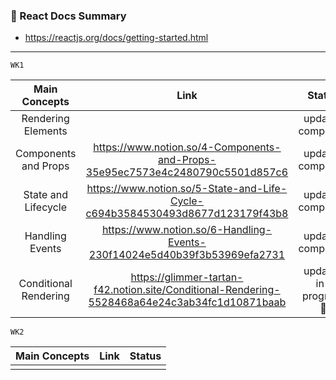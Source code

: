 
### 📗 React Docs Summary

- https://reactjs.org/docs/getting-started.html
---
`WK1`

| Main Concepts | Link | Status| 
| :--: | :-----------------: | :------------: |
|  Rendering Elements |   | update-completed |  
|  Components and Props | https://www.notion.so/4-Components-and-Props-35e95ec7573e4c2480790c5501d857c6 | update-completed |   
|  State and Lifecycle | https://www.notion.so/5-State-and-Life-Cycle-c694b3584530493d8677d123179f43b8 | update-completed|  
|  Handling Events | https://www.notion.so/6-Handling-Events-230f14024e5d40b39f3b53969efa2731 | update-completed | 
|  Conditional Rendering | https://glimmer-tartan-f42.notion.site/Conditional-Rendering-5528468a64e24c3ab34fc1d10871baab | update-in-progress 🍨
`WK2`

| Main Concepts | Link | Status| 
| :--: | :-----------------: | :------------: |
|  |  |  |  
  

